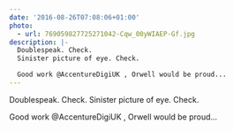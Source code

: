 ```yaml
---
date: '2016-08-26T07:08:06+01:00'
photo:
  - url: 769059827725271042-Cqw_00yWIAEP-Gf.jpg
description: |-
  Doublespeak. Check.
  Sinister picture of eye. Check.

  Good work @AccentureDigiUK , Orwell would be proud...
---
```

Doublespeak. Check.
Sinister picture of eye. Check.

Good work @AccentureDigiUK , Orwell would be proud... 
